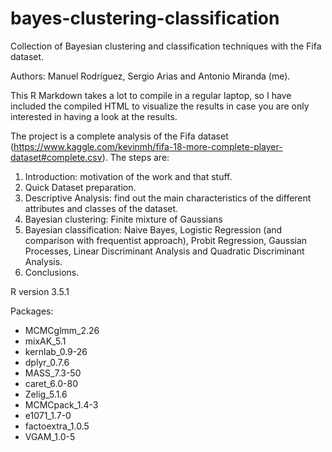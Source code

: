 # bayes-clustering-classification
Collection of Bayesian clustering and classification techniques with the Fifa dataset.

Authors: Manuel Rodríguez, Sergio Arias and Antonio Miranda (me).

This R Markdown takes a lot to compile in a regular laptop, so I have included the compiled HTML to visualize the results in case you are only interested in having a look at the results. 

The project is a complete analysis of the Fifa dataset (https://www.kaggle.com/kevinmh/fifa-18-more-complete-player-dataset#complete.csv). The steps are: 
1. Introduction: motivation of the work and that stuff.
2. Quick Dataset preparation. 
3. Descriptive Analysis: find out the main characteristics of the different attributes and classes of the dataset.
4. Bayesian clustering: Finite mixture of Gaussians
5. Bayesian classification: Naive Bayes, Logistic Regression (and comparison with frequentist approach), Probit Regression, Gaussian Processes, Linear Discriminant Analysis and Quadratic Discriminant Analysis.
6. Conclusions.

R version 3.5.1

Packages: 
 + MCMCglmm_2.26
 + mixAK_5.1
 + kernlab_0.9-26
 + dplyr_0.7.6
 + MASS_7.3-50
 + caret_6.0-80
 + Zelig_5.1.6
 + MCMCpack_1.4-3
 + e1071_1.7-0
 + factoextra_1.0.5
 + VGAM_1.0-5
